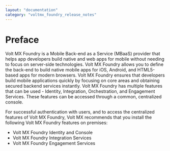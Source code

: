 ```yaml
---
layout: "documentation"
category: "voltmx_foundry_release_notes"
---
```

                          

Preface
=======

Volt MX  Foundry is a Mobile Back-end as a Service (MBaaS) provider that helps app developers build native and web apps for mobile without needing to focus on server-side technologies. Volt MX Foundry allows you to define the back-end to build native mobile apps for iOS, Android, and HTML5-based apps for modern browsers. Volt MX Foundry ensures that developers build mobile applications quickly by focusing on core areas and obtaining secured backend services instantly. Volt MX Foundry has multiple features that can be used - Identity, Integration, Orchestration, and Engagement Services. These features can be accessed through a common, centralized console.

For successful authentication with users, and to access the centralized features of Volt MX Foundry, Volt MX recommends that you install the following Volt MX Foundry features on premises:

*   Volt MX Foundry Identity and Console
*   Volt MX Foundry Integration Services
*   Volt MX Foundry Engagement Services
